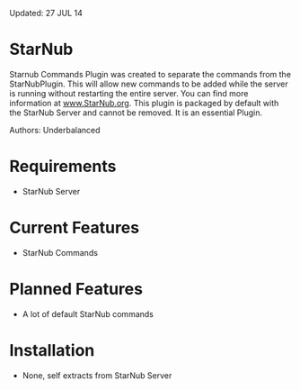 Updated: 27 JUL 14

StarNub
=======
Starnub Commands Plugin was created to separate the commands from the StarNubPlugin.
This will allow new commands to be added while the server is running without restarting
the entire server. You can find more information at www.StarNub.org. This plugin is 
packaged by default with the StarNub Server and cannot be removed. It is an essential Plugin.

Authors: Underbalanced

Requirements
============
- StarNub Server

Current Features
========
- StarNub Commands

Planned Features
================
- A lot of default StarNub commands
	
Installation
============
- None, self extracts from StarNub Server
